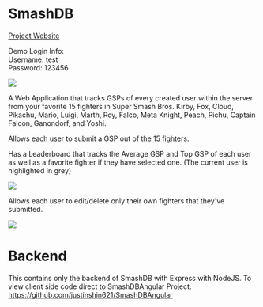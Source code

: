 # SmashDB

[Project Website](http://ec2-18-191-36-137.us-east-2.compute.amazonaws.com/login)

Demo Login Info: </br>
Username: test </br>
Password: 123456

![](/images/GSPs.PNG)

A Web Application that tracks GSPs of every created user within the server from your favorite 15 fighters in Super Smash Bros. Kirby, Fox, Cloud, Pikachu, Mario, Luigi, Marth, Roy, Falco, Meta Knight, Peach, Pichu, Captain Falcon, Ganondorf, and Yoshi.

Allows each user to submit a GSP out of the 15 fighters.

Has a Leaderboard that tracks the Average GSP and Top GSP of each user as well as a favorite fighter if they have selected one. (The current user is highlighted in grey)

![](/images/Leaderboard.PNG)

Allows each user to edit/delete only their own fighters that they've submitted.

![](/images/Edit.PNG)


# Backend

This contains only the backend of SmashDB with Express with NodeJS. To view client side code direct to SmashDBAngular Project. https://github.com/justinshin621/SmashDBAngular


